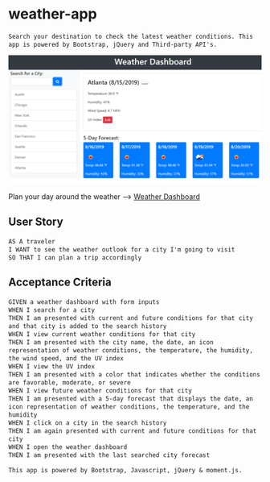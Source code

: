 # weather-app

```
Search your destination to check the latest weather conditions. This app is powered by Bootstrap, jQuery and Third-party API's.
```

![Weather Dashboard](./assets/img/06-server-side-apis-homework-demo.png)

Plan your day around the weather --> [Weather Dashboard](https://darren-behan.github.io/weather-app/)

## User Story

```
AS A traveler
I WANT to see the weather outlook for a city I'm going to visit
SO THAT I can plan a trip accordingly
```

## Acceptance Criteria

```
GIVEN a weather dashboard with form inputs
WHEN I search for a city
THEN I am presented with current and future conditions for that city and that city is added to the search history
WHEN I view current weather conditions for that city
THEN I am presented with the city name, the date, an icon representation of weather conditions, the temperature, the humidity, the wind speed, and the UV index
WHEN I view the UV index
THEN I am presented with a color that indicates whether the conditions are favorable, moderate, or severe
WHEN I view future weather conditions for that city
THEN I am presented with a 5-day forecast that displays the date, an icon representation of weather conditions, the temperature, and the humidity
WHEN I click on a city in the search history
THEN I am again presented with current and future conditions for that city
WHEN I open the weather dashboard
THEN I am presented with the last searched city forecast
```

```
This app is powered by Bootstrap, Javascript, jQuery & moment.js.
```